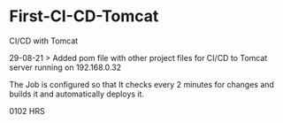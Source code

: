 # First-CI-CD-Tomcat
CI/CD with Tomcat

29-08-21  > Added pom file with other project files for CI/CD to Tomcat server running on 192.168.0.32

The Job is configured so that It checks every 2 minutes for changes and builds it and automatically deploys it.

0102 HRS
